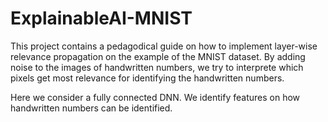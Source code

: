 # ExplainableAI-MNIST

This project contains a pedagodical guide on how to implement layer-wise relevance propagation on the example of the MNIST dataset.
By adding noise to the images of handwritten numbers, we try to interprete which pixels get most relevance for identifying the handwritten numbers.

Here we consider a fully connected DNN.
We identify features on how handwritten numbers can be identified.
